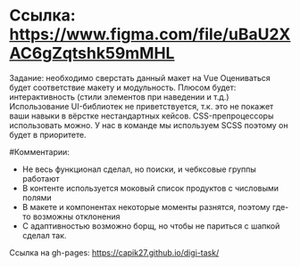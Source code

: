 # Ссылка: https://www.figma.com/file/uBaU2XAC6gZqtshk59mMHL

Задание: необходимо сверстать данный макет на Vue
Оцениваться будет соответствие макету и модульность.
Плюсом будет: интерактивность (стили элементов при наведении и т.д.)
Использование UI-библиотек не приветствуется, т.к. это не покажет ваши навыки в вёрстке нестандартных кейсов.
CSS-препроцессоры использовать можно. У нас в команде мы используем SCSS поэтому он будет в приоритете.

#Комментарии:

- Не весь функционал сделал, но поиски, и чебксовые группы работают
- В контенте используется моковый список продуктов с числовыми полями
- В макете и компонентах некоторые моменты разнятся, поэтому где-то возможны отклонения
- С адаптивностью возможно борщ, но чтобы не париться с шапкой сделал так.

Сcылка на gh-pages: https://capik27.github.io/digi-task/
